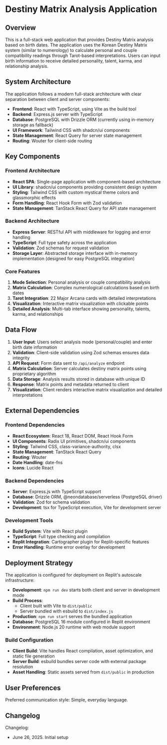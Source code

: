 # Destiny Matrix Analysis Application

## Overview

This is a full-stack web application that provides Destiny Matrix analysis based on birth dates. The application uses the Korean Destiny Matrix system (similar to numerology) to calculate personal and couple compatibility readings through Tarot-based interpretations. Users can input birth information to receive detailed personality, talent, karma, and relationship analysis.

## System Architecture

The application follows a modern full-stack architecture with clear separation between client and server components:

- **Frontend**: React with TypeScript, using Vite as the build tool
- **Backend**: Express.js server with TypeScript
- **Database**: PostgreSQL with Drizzle ORM (currently using in-memory storage as fallback)
- **UI Framework**: Tailwind CSS with shadcn/ui components
- **State Management**: React Query for server state management
- **Routing**: Wouter for client-side routing

## Key Components

### Frontend Architecture
- **React SPA**: Single-page application with component-based architecture
- **UI Library**: shadcn/ui components providing consistent design system
- **Styling**: Tailwind CSS with custom mystical theme colors and glassmorphic effects
- **Form Handling**: React Hook Form with Zod validation
- **State Management**: TanStack React Query for API state management

### Backend Architecture
- **Express Server**: RESTful API with middleware for logging and error handling
- **TypeScript**: Full type safety across the application
- **Validation**: Zod schemas for request validation
- **Storage Layer**: Abstracted storage interface with in-memory implementation (designed for easy PostgreSQL integration)

### Core Features
1. **Mode Selection**: Personal analysis or couple compatibility analysis
2. **Matrix Calculation**: Complex numerological calculations based on birth dates
3. **Tarot Integration**: 22 Major Arcana cards with detailed interpretations
4. **Visualization**: Interactive matrix visualization with clickable points
5. **Detailed Analysis**: Multi-tab interface showing personality, talents, karma, and relationships

## Data Flow

1. **User Input**: Users select analysis mode (personal/couple) and enter birth date information
2. **Validation**: Client-side validation using Zod schemas ensures data integrity
3. **API Request**: Form data sent to `/api/analyze` endpoint
4. **Matrix Calculation**: Server calculates destiny matrix points using proprietary algorithm
5. **Data Storage**: Analysis results stored in database with unique ID
6. **Response**: Matrix points and metadata returned to client
7. **Visualization**: Client renders interactive matrix visualization and detailed interpretations

## External Dependencies

### Frontend Dependencies
- **React Ecosystem**: React 18, React DOM, React Hook Form
- **UI Components**: Radix UI primitives, shadcn/ui components
- **Styling**: Tailwind CSS, class-variance-authority, clsx
- **State Management**: TanStack React Query
- **Routing**: Wouter
- **Date Handling**: date-fns
- **Icons**: Lucide React

### Backend Dependencies
- **Server**: Express.js with TypeScript support
- **Database**: Drizzle ORM, @neondatabase/serverless (PostgreSQL driver)
- **Validation**: Zod for schema validation
- **Development**: tsx for TypeScript execution, Vite for development server

### Development Tools
- **Build System**: Vite with React plugin
- **TypeScript**: Full type checking and compilation
- **Replit Integration**: Cartographer plugin for Replit-specific features
- **Error Handling**: Runtime error overlay for development

## Deployment Strategy

The application is configured for deployment on Replit's autoscale infrastructure:

- **Development**: `npm run dev` starts both client and server in development mode
- **Build Process**: 
  - Client built with Vite to `dist/public`
  - Server bundled with esbuild to `dist/index.js`
- **Production**: `npm run start` serves the bundled application
- **Database**: PostgreSQL 16 module configured in Replit environment
- **Environment**: Node.js 20 runtime with web module support

### Build Configuration
- **Client Build**: Vite handles React compilation, asset optimization, and static file generation
- **Server Build**: esbuild bundles server code with external package resolution
- **Asset Handling**: Static assets served from `dist/public` in production

## User Preferences

Preferred communication style: Simple, everyday language.

## Changelog

Changelog:
- June 26, 2025. Initial setup